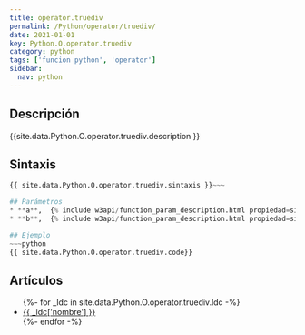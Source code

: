 ```yaml
---
title: operator.truediv
permalink: /Python/operator/truediv/
date: 2021-01-01
key: Python.O.operator.truediv
category: python
tags: ['funcion python', 'operator']
sidebar: 
  nav: python
---
```


## Descripción
{{site.data.Python.O.operator.truediv.description }}

## Sintaxis
~~~python
{{ site.data.Python.O.operator.truediv.sintaxis }}~~~

## Parámetros
* **a**,  {% include w3api/function_param_description.html propiedad=site.data.Python.O.operator.truediv valor="a" %}
* **b**,  {% include w3api/function_param_description.html propiedad=site.data.Python.O.operator.truediv valor="b" %}

## Ejemplo
~~~python
{{ site.data.Python.O.operator.truediv.code}}
~~~

## Artículos
<ul>
{%- for _ldc in site.data.Python.O.operator.truediv.ldc -%}
   <li>
       <a href="{{_ldc['url'] }}">{{ _ldc['nombre'] }}</a>
   </li>
{%- endfor -%}
</ul>
